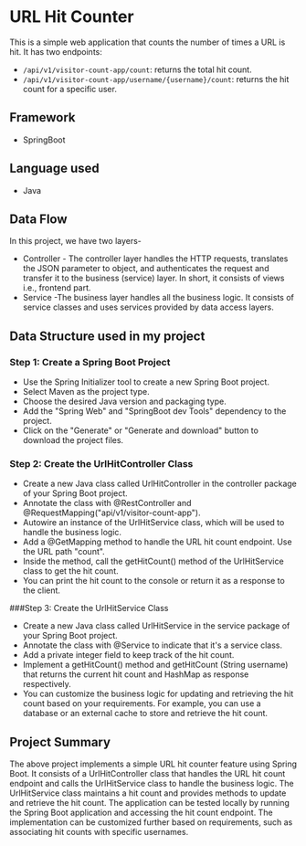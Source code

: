 # URL Hit Counter

This is a simple web application that counts the number of times a URL is hit. It has two endpoints:
- `/api/v1/visitor-count-app/count`: returns the total hit count.
- `/api/v1/visitor-count-app/username/{username}/count`: returns the hit count for a specific user.

## Framework
 * SpringBoot
## Language used
 * Java

## Data Flow
 In this project, we have two layers-

* Controller - The controller layer handles the HTTP requests, translates the JSON parameter to object, and authenticates the request and transfer it to the business (service) layer. In short, it consists of views i.e., frontend part.
* Service -The business layer handles all the business logic. It consists of service classes and uses services provided by data access layers.

## Data Structure used in my project 

### Step 1: Create a Spring Boot Project

* Use the Spring Initializer tool to create a new Spring Boot project.
* Select Maven as the project type.
* Choose the desired Java version and packaging type.
* Add the "Spring Web" and "SpringBoot dev Tools" dependency to the project.
* Click on the "Generate" or "Generate and download" button to download the project files.

### Step 2: Create the UrlHitController Class

* Create a new Java class called UrlHitController in the controller package of your Spring Boot project.
* Annotate the class with @RestController and @RequestMapping("api/v1/visitor-count-app").
* Autowire an instance of the UrlHitService class, which will be used to handle the business logic.
* Add a @GetMapping method to handle the URL hit count endpoint. Use the URL path "count".
* Inside the method, call the getHitCount() method of the UrlHitService class to get the hit count.
* You can print the hit count to the console or return it as a response to the client.

###Step 3: Create the UrlHitService Class

* Create a new Java class called UrlHitService in the service package of your Spring Boot project.
* Annotate the class with @Service to indicate that it's a service class.
* Add a private integer field to keep track of the hit count.
* Implement a getHitCount() method and getHitCount (String username) that returns the current hit count and HashMap as response respectively.
* You can customize the business logic for updating and retrieving the hit count based on your requirements. For example, you can use a database or an external cache to store and retrieve the hit count.

## Project Summary

The above project implements a simple URL hit counter feature using Spring Boot. It consists of a UrlHitController class that handles the URL hit count endpoint and calls the UrlHitService class to handle the business logic. The UrlHitService class maintains a hit count and provides methods to update and retrieve the hit count. The application can be tested locally by running the Spring Boot application and accessing the hit count endpoint. The implementation can be customized further based on requirements, such as associating hit counts with specific usernames.

